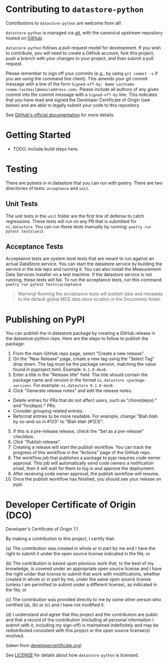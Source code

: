 # Contributing to `datastore-python` 

Contributions to `datastore-python` are welcome from all!

`datastore-python` is managed via [git](https://git-scm.com), with the canonical upstream
repository hosted on [GitHub](https://github.com/ni/datastore-python/).

`datastore-python` follows a pull-request model for development.  If you wish to
contribute, you will need to create a GitHub account, fork this project, push a
branch with your changes to your project, and then submit a pull request.

Please remember to sign off your commits (e.g., by using `git commit -s` if you
are using the command line client). This amends your git commit message with a line
of the form `Signed-off-by: Name Lastname <name.lastmail@emailaddress.com>`. Please
include all authors of any given commit into the commit message with a
`Signed-off-by` line. This indicates that you have read and signed the Developer
Certificate of Origin (see below) and are able to legally submit your code to
this repository.

See [GitHub's official documentation](https://help.github.com/articles/using-pull-requests/) for more details.

# Getting Started

- TODO: include build steps here.

# Testing

There are pytests in ni.datastore that you can run with poetry. There are two directories of tests:
`acceptance` and `unit`.

## Unit Tests
The unit tests in the `unit` folder are the first line of defense to catch regressions. These tests
will run on any PR that is submitted for `ni.datastore`. You can run these tests manually by running:
`poetry run pytest tests\unit`

## Acceptance Tests
Acceptance tests are system level tests that are meant to run against an actual DataStore service.
You can start the datastore service by building the service in the `ASW` repo and running it. You
can also install the Measurement Data Services installer on a test machine. If the datastore service
is not running, these tests will fail. To run the acceptance tests, run this command:
`poetry run pytest tests\acceptance`

> Warning! Running the acceptance tests will publish data and metadata to the default global
> MDS data store location in the Documents folder.


# Publishing on PyPI

You can publish the ni.datastore package by creating a GitHub release
in the datastore-python repo. Here are the steps to follow to publish the package:

1. From the main GitHub repo page, select "Create a new release".
2. On the "New Release" page, create a new tag using the "Select Tag" drop down. The tag must be the package version, matching the
value found in pyproject.toml. Example: `0.1.0-dev0`.
3. Enter a title in the "Release title" field. The title should contain the package name and
version in the format `ni.datastore <package-version>`. For example: `ni.datastore 0.1.0-dev0`.
4. Click "Generate release notes" and edit the release notes.
  - Delete entries for PRs that do not affect users, such as "chore(deps):" and "fix(deps):" PRs.
  - Consider grouping related entries.
  - Reformat entries to be more readable. For example, change "Blah blah by so-and-so in \#123" to "Blah blah (\#123)".
5. If this is a pre-release release, check the "Set as a pre-release" checkbox.
6. Click "Publish release".
7. Creating a release will start the publish workflow. You can track the
progress of this workflow in the "Actions" page of the GitHub repo.
8. The workflow job that publishes a package to pypi requires code owner approval. This job will automatically send code owners a notification email, then it will wait for them to log in and approve the deployment.
9. After receiving code owner approval, the publish workflow will resume.
10. Once the publish workflow has finished, you should see your release on pypi.

# Developer Certificate of Origin (DCO)

   Developer's Certificate of Origin 1.1

   By making a contribution to this project, I certify that:

   (a) The contribution was created in whole or in part by me and I
       have the right to submit it under the open source license
       indicated in the file; or

   (b) The contribution is based upon previous work that, to the best
       of my knowledge, is covered under an appropriate open source
       license and I have the right under that license to submit that
       work with modifications, whether created in whole or in part
       by me, under the same open source license (unless I am
       permitted to submit under a different license), as indicated
       in the file; or

   (c) The contribution was provided directly to me by some other
       person who certified (a), (b) or (c) and I have not modified
       it.

   (d) I understand and agree that this project and the contribution
       are public and that a record of the contribution (including all
       personal information I submit with it, including my sign-off) is
       maintained indefinitely and may be redistributed consistent with
       this project or the open source license(s) involved.

(taken from [developercertificate.org](https://developercertificate.org/))

See [LICENSE](https://github.com/ni/datastore-python/blob/main/LICENSE)
for details about how `datastore-python` is licensed.
